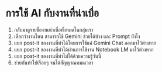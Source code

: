 
# การใช้ AI กับงานที่น่าเบื่อ

1. กลับมาดูรายชื่องานน่าเบื่อทั้งหมดในกลุ่มเรา 
2. เลือกว่างานไหน สามารถใช้ Gemini ช่วยได้บ้าง และ Prompt ยังไง
3. แยก post-it ของงานที่ทำได้โดยการใช้แค่ Gemini Chat ออกมาไว้ต่างหาก
4. แยก post-it ของงานที่ทำได้ผ่านการใช้งาน Notebook LM มาไว้ต่างหาก
5. แยก post-it ของงานที่ทำไม่ได้ด้วยความรู้วันนี้
6. ช่วยกันทำไปเรื่อยๆ จนได้สัญญาณหมดเวลา
